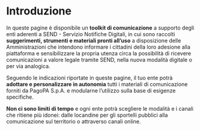 # Introduzione

In queste pagine è disponibile un **toolkit di comunicazione** a supporto degli enti aderenti a SEND - Servizio Notifiche Digitali, in cui sono raccolti **suggerimenti, strumenti e materiali pronti all’uso** a disposizione delle Amministrazioni che intendono informare i cittadini della loro adesione alla piattaforma e sensibilizzare la propria utenza circa la possibilità di ricevere comunicazioni a valore legale tramite SEND, nella nuova  modalità digitale o per via analogica.

Seguendo le indicazioni riportate in queste pagine, il tuo ente potrà **adottare e personalizzare in autonomia** tutti i materiali di comunicazione forniti da PagoPA S.p.A. e modularne l’utilizzo  sulla base di esigenze specifiche.

**Non ci sono limiti di tempo** e ogni ente potrà scegliere le modalità e i canali che ritiene più idonei: dalle locandine per gli sportelli pubblici alla comunicazione sul territorio o attraverso canali online.&#x20;
